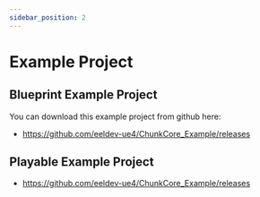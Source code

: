 ```yaml
---
sidebar_position: 2
---
```


# Example Project

## Blueprint Example Project
You can download this example project from github here:
- https://github.com/eeldev-ue4/ChunkCore_Example/releases

## Playable Example Project
- https://github.com/eeldev-ue4/ChunkCore_Example/releases